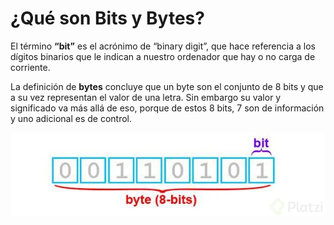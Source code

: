 # ¿Qué son Bits y Bytes?

El término **“bit”** es el acrónimo de “binary digit”, que hace referencia a los dígitos binarios que le indican a nuestro ordenador que hay o no carga de corriente.


La definición de **bytes** concluye que un byte son el conjunto de 8 bits y que a su vez representan el valor de una letra. Sin embargo su valor y significado va más allá de eso, porque de estos 8 bits, 7 son de información y uno adicional es de control.

![Imagen](./../src/05.webp)